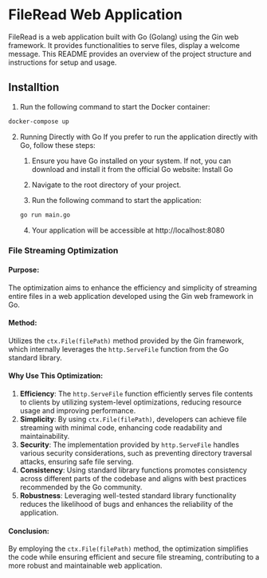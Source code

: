 
# FileRead Web Application
FileRead is a web application built with Go (Golang) using the Gin web framework. It provides functionalities to serve files, display a welcome message. This README provides an overview of the project structure and instructions for setup and usage.


## Installtion


1. Run the following command to start the Docker container:

```bash
docker-compose up
```


2. Running Directly with Go
If you prefer to run the application directly with Go, follow these steps:

    1. Ensure you have Go installed on your system. If not, you can download and install it from the official Go website: Install Go

    2. Navigate to the root directory of your project.

    3. Run the following command to start the application:

    ```bash 
    go run main.go
    ```

    4. Your application will be accessible at http://localhost:8080


### File Streaming Optimization

#### Purpose:
The optimization aims to enhance the efficiency and simplicity of streaming entire files in a web application developed using the Gin web framework in Go.

#### Method:
Utilizes the `ctx.File(filePath)` method provided by the Gin framework, which internally leverages the `http.ServeFile` function from the Go standard library.

#### Why Use This Optimization:
1. **Efficiency**: The `http.ServeFile` function efficiently serves file contents to clients by utilizing system-level optimizations, reducing resource usage and improving performance.
2. **Simplicity**: By using `ctx.File(filePath)`, developers can achieve file streaming with minimal code, enhancing code readability and maintainability.
3. **Security**: The implementation provided by `http.ServeFile` handles various security considerations, such as preventing directory traversal attacks, ensuring safe file serving.
4. **Consistency**: Using standard library functions promotes consistency across different parts of the codebase and aligns with best practices recommended by the Go community.
5. **Robustness**: Leveraging well-tested standard library functionality reduces the likelihood of bugs and enhances the reliability of the application.

#### Conclusion:
By employing the `ctx.File(filePath)` method, the optimization simplifies the code while ensuring efficient and secure file streaming, contributing to a more robust and maintainable web application.